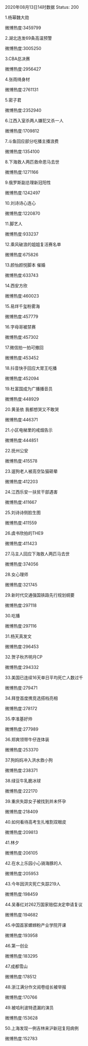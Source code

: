2020年08月13日14时数据
Status: 200

1.杨幂魏大勋

微博热度:3459799

2.湖北连发69条高温预警

微博热度:3005250

3.CBA总决赛

微博热度:2956427

4.张雨绮身材

微博热度:2761131

5.密子君

微博热度:2352940

6.江西入室杀两人嫌犯又杀一人

微博热度:1709812

7.斗鱼回应部分吃播主播浪费

微博热度:1354100

8.下海救人两匹救命恩马去世

微博热度:1271166

9.俄罗斯副总理新冠阳性

微博热度:1242497

10.刘诗诗心连心

微博热度:1220870

11.脚艺人

微博热度:933237

12.乘风破浪的姐姐复活赛名单

微博热度:675826

13.颜怡颜悦脚本 催婚

微博热度:633743

14.西安方欣

微博热度:460023

15.易烊千玺粉雾海

微博热度:457779

16.字母哥被禁赛

微博热度:457302

17.微信拍一拍可撤回

微博热度:453452

18.抖音快手回应大胃王吃播

微博热度:452094

19.杜富国成为广播播音员

微博热度:448929

20.黄圣依 我都想哭又不敢哭

微博热度:446371

21.小区电梯里的戒烟告示

微博热度:444851

22.抚州公安

微博热度:415578

23.遛狗老人被高空坠猫砸晕

微博热度:412203

24.江西乐安一扶贫干部遇害

微博热度:411667

25.刘诗诗侧脸生图

微博热度:411559

26.虞书欣拍的THE9

微博热度:411423

27.马主人回应下海救人两匹马去世

微博热度:374056

28.女心理师

微博热度:321745

29.新时代交通强国铁路先行规划纲要

微博热度:297118

30.吃播

微博热度:297116

31.杨天真发文

微博热度:296453

32.贺子秋齐明月CP

微博热度:294332

33.美国已连续16天单日平均死亡人数过千

微博热度:279471

34.拜登首度携竞选搭档亮相

微博热度:278172

35.李准基好帅

微博热度:277989

36.郑爽领带牛仔连体装

微博热度:253370

37.狗妈妈冲入洪水救小狗

微博热度:238371

38.绿豆牛乳脆冰球

微博热度:222170

39.重庆失踪女子被找到并未怀孕

微博热度:218409

40.如何看待高考生扎堆割双眼皮

微博热度:209813

41.林夕

微博热度:206105

42.在水上乐园小心骑海豚的人

微博热度:205953

43.今年因洪灾死亡失踪219人

微博热度:198459

44.吴春红对262万国家赔偿决定申请复议

微博热度:194682

45.中国首家螺蛳粉产业学院开课

微博热度:193958

46.第一创业

微博热度:183295

47.成都雪山

微博热度:178512

48.浙江满分作文阅卷组长被举报

微博热度:170766

49.被哈利波特遗漏的演员

微博热度:153628

50.上海发现一例吉林来沪新冠复阳病例

微博热度:152783

